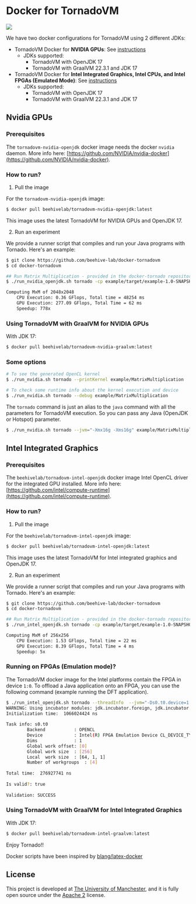 # Docker for TornadoVM

[![](https://img.shields.io/badge/License-Apache%202.0-orange.svg)](https://opensource.org/licenses/Apache-2.0)

We have two docker configurations for TornadoVM using 2 different JDKs:

* TornadoVM Docker for **NVIDIA GPUs**: See [instructions](https://github.com/beehive-lab/docker-tornadovm#nvidia-gpus)
    * JDKs supported:
	    * TornadoVM with OpenJDK 17
		* TornadoVM with GraalVM 22.3.1 and JDK 17
* TornadoVM Docker for **Intel Integrated Graphics, Intel CPUs, and Intel FPGAs (Emulated Mode)**: See [instructions](https://github.com/beehive-lab/docker-tornadovm#intel-integrated-graphics)
    * JDKs supported:
	    * TornadoVM with OpenJDK 17
		* TornadoVM with GraalVM 22.3.1 and JDK 17

## Nvidia GPUs

### Prerequisites

The `tornadovm-nvidia-openjdk` docker image needs the docker `nvidia` daemon.  More info here: [https://github.com/NVIDIA/nvidia-docker](https://github.com/NVIDIA/nvidia-docker).

### How to run?

1) Pull the image

For the `tornadovm-nvidia-openjdk` image:
```bash
$ docker pull beehivelab/tornadovm-nvidia-openjdk:latest
```

This image uses the latest TornadoVM for NVIDIA GPUs and OpenJDK 17.

2) Run an experiment

We provide a runner script that compiles and run your Java programs with Tornado. Here's an example:

```bash
$ git clone https://github.com/beehive-lab/docker-tornadovm
$ cd docker-tornadovm

## Run Matrix Multiplication - provided in the docker-tornado repositoryu
$ ./run_nvidia_openjdk.sh tornado -cp example/target/example-1.0-SNAPSHOT.jar example.MatrixMultiplication

Computing MxM of 2048x2048
	CPU Execution: 0.36 GFlops, Total time = 48254 ms
	GPU Execution: 277.09 GFlops, Total Time = 62 ms
	Speedup: 778x 
```

### Using TornadoVM with GraalVM for NVIDIA GPUs

With JDK 17:

```bash
$ docker pull beehivelab/tornadovm-nvidia-graalvm:latest
```

### Some options

```bash
# To see the generated OpenCL kernel
$ ./run_nvidia.sh tornado --printKernel example/MatrixMultiplication

# To check some runtime info about the kernel execution and device
$ ./run_nvidia.sh tornado --debug example/MatrixMultiplication
```

The `tornado` command is just an alias to the `java` command with all the parameters for TornadoVM execution. So you can pass any Java (OpenJDK or Hotspot) parameter.

```bash
$ ./run_nvidia.sh tornado --jvm="-Xmx16g -Xms16g" example/MatrixMultiplication
```

## Intel Integrated Graphics

### Prerequisites

The `beehivelab/tornadovm-intel-openjdk` docker image Intel OpenCL driver for the integrated GPU installed.  More info here: [https://github.com/intel/compute-runtime](https://github.com/intel/compute-runtime).

### How to run?

1) Pull the image

For the `beehivelab/tornadovm-intel-openjdk` image:
```bash
$ docker pull beehivelab/tornadovm-intel-openjdk:latest
```

This image uses the latest TornadoVM for Intel integrated graphics and OpenJDK 17.

2) Run an experiment

We provide a runner script that compiles and run your Java programs with Tornado. Here's an example:

```bash
$ git clone https://github.com/beehive-lab/docker-tornadovm
$ cd docker-tornadovm

## Run Matrix Multiplication - provided in the docker-tornado repository
$ ./run_intel_openjdk.sh tornado -cp example/target/example-1.0-SNAPSHOT.jar example.MatrixMultiplication --params "256"

Computing MxM of 256x256
	CPU Execution: 1.53 GFlops, Total time = 22 ms
	GPU Execution: 8.39 GFlops, Total Time = 4 ms
	Speedup: 5x
```

### Running on FPGAs (Emulation mode)? 

The TornadoVM docker image for the Intel platforms contain the FPGA in device `1:0`. 
To offload a Java application onto an FPGA, you can use the following command (example running the DFT application).

```bash
$ ./run_intel_openjdk.sh tornado --threadInfo  --jvm="-Ds0.t0.device=1:0" -m tornado.examples/uk.ac.manchester.tornado.examples.dynamic.DFTDynamic --params="256 default 1"
WARNING: Using incubator modules: jdk.incubator.foreign, jdk.incubator.vector
Initialization time:  1066024424 ns
 
Task info: s0.t0
        Backend           : OPENCL
        Device            : Intel(R) FPGA Emulation Device CL_DEVICE_TYPE_ACCELERATOR (available)
        Dims              : 1
        Global work offset: [0]
        Global work size  : [256]
        Local  work size  : [64, 1, 1]
        Number of workgroups  : [4]
 
Total time:  276927741 ns 
 
Is valid?: true
 
Validation: SUCCESS 
```

### Using TornadoVM with GraalVM for Intel Integrated Graphics

With JDK 17:

```bash
$ docker pull beehivelab/tornadovm-intel-graalvm:latest
```


Enjoy Tornado!! 

Docker scripts have been inspired by [blang/latex-docker](https://github.com/blang/latex-docker)


## License

This project is developed at [The University of Manchester](https://www.manchester.ac.uk/), and it is fully open source under the [Apache 2](https://github.com/beehive-lab/docker-tornado/blob/master/LICENSE) license.

